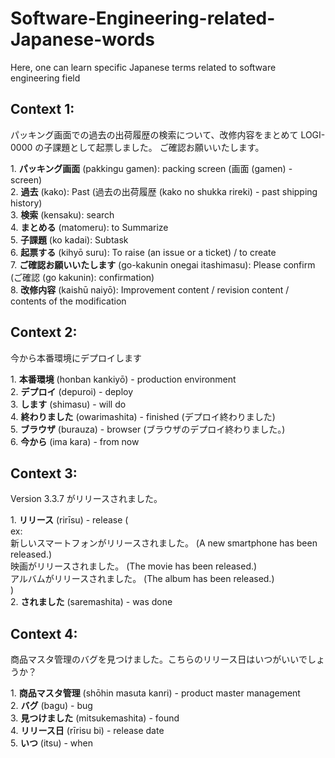 <h1>Software-Engineering-related-Japanese-words</h1> <p>Here, one can learn specific Japanese terms related to software engineering field</p>

<h2>Context 1:</h2> <p>パッキング画面での過去の出荷履歴の検索について、改修内容をまとめて LOGI-0000 の子課題として起票しました。 ご確認お願いいたします。</p> 
<p>
1. <b>パッキング画面</b> (pakkingu gamen): packing screen (画面 (gamen) - screen)</li><br> 2. <b>過去</b> (kako): Past (過去の出荷履歴 (kako no shukka rireki) - past shipping history)<br> 3. <b>検索</b> (kensaku): search<br> 4. <b>まとめる</b> (matomeru): to Summarize<br> 5. <b>子課題</b> (ko kadai): Subtask<br> 6. <b>起票する</b> (kihyō suru): To raise (an issue or a ticket) / to create<br> 7. <b>ご確認お願いいたします</b> (go-kakunin onegai itashimasu): Please confirm (ご確認 (go kakunin): confirmation)<br> 8. <b>改修内容</b> (kaishū naiyō): Improvement content / revision content / contents of the modification
</p>

<h2>Context 2:</h2> <p>今から本番環境にデプロイします</p> 
<p>
  1. <b>本番環境</b> (honban kankiyō) - production environment<br> 
  2. <b>デプロイ</b> (depuroi) - deploy<br> 
  3. <b>します</b> (shimasu) - will do<br> 
  4. <b>終わりました</b> (owarimashita) - finished (デプロイ終わりました)<br> 
  5. <b>ブラウザ</b> (burauza) - browser (ブラウザのデプロイ終わりました。)<br>
  6. <b>今から</b> (ima kara) - from now<br> 
</p>

<h2>Context 3:</h2> <p>Version 3.3.7 がリリースされました。</p> <p>1. <b>リリース</b> (rirīsu) - release (<br> ex: <br> 新しいスマートフォンがリリースされました。 (A new smartphone has been released.)<br> 映画がリリースされました。 (The movie has been released.)<br> アルバムがリリースされました。 (The album has been released.)<br> )<br> 2. <b>されました</b> (saremashita) - was done</p> 

<h2>Context 4:</h2> <p>商品マスタ管理のバグを見つけました。こちらのリリース日はいつがいいでしょうか？</p> 
<p>
  1. <b>商品マスタ管理</b> (shōhin masuta kanri) - product master management<br> 
  2. <b>バグ</b> (bagu) - bug<br> 
  3. <b>見つけました</b> (mitsukemashita) - found<br> 
  4. <b>リリース日</b> (rīrisu bi) - release date<br> 
  5. <b>いつ</b> (itsu) - when<br>
</p>

